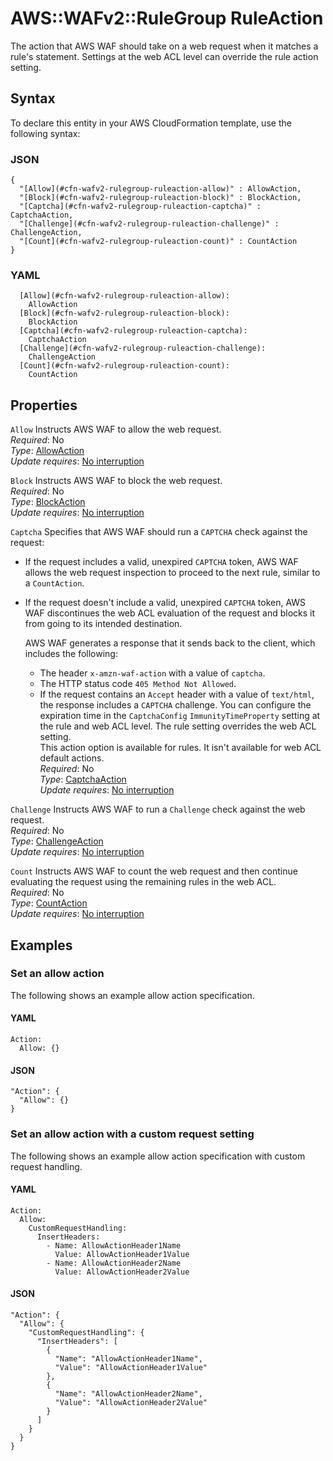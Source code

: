 # AWS::WAFv2::RuleGroup RuleAction<a name="aws-properties-wafv2-rulegroup-ruleaction"></a>

The action that AWS WAF should take on a web request when it matches a rule's statement\. Settings at the web ACL level can override the rule action setting\.

## Syntax<a name="aws-properties-wafv2-rulegroup-ruleaction-syntax"></a>

To declare this entity in your AWS CloudFormation template, use the following syntax:

### JSON<a name="aws-properties-wafv2-rulegroup-ruleaction-syntax.json"></a>

```
{
  "[Allow](#cfn-wafv2-rulegroup-ruleaction-allow)" : AllowAction,
  "[Block](#cfn-wafv2-rulegroup-ruleaction-block)" : BlockAction,
  "[Captcha](#cfn-wafv2-rulegroup-ruleaction-captcha)" : CaptchaAction,
  "[Challenge](#cfn-wafv2-rulegroup-ruleaction-challenge)" : ChallengeAction,
  "[Count](#cfn-wafv2-rulegroup-ruleaction-count)" : CountAction
}
```

### YAML<a name="aws-properties-wafv2-rulegroup-ruleaction-syntax.yaml"></a>

```
  [Allow](#cfn-wafv2-rulegroup-ruleaction-allow):
    AllowAction
  [Block](#cfn-wafv2-rulegroup-ruleaction-block):
    BlockAction
  [Captcha](#cfn-wafv2-rulegroup-ruleaction-captcha):
    CaptchaAction
  [Challenge](#cfn-wafv2-rulegroup-ruleaction-challenge):
    ChallengeAction
  [Count](#cfn-wafv2-rulegroup-ruleaction-count):
    CountAction
```

## Properties<a name="aws-properties-wafv2-rulegroup-ruleaction-properties"></a>

`Allow` <a name="cfn-wafv2-rulegroup-ruleaction-allow"></a>
Instructs AWS WAF to allow the web request\.  
_Required_: No  
_Type_: [AllowAction](aws-properties-wafv2-rulegroup-allowaction.md)  
_Update requires_: [No interruption](https://docs.aws.amazon.com/AWSCloudFormation/latest/UserGuide/using-cfn-updating-stacks-update-behaviors.html#update-no-interrupt)

`Block` <a name="cfn-wafv2-rulegroup-ruleaction-block"></a>
Instructs AWS WAF to block the web request\.  
_Required_: No  
_Type_: [BlockAction](aws-properties-wafv2-rulegroup-blockaction.md)  
_Update requires_: [No interruption](https://docs.aws.amazon.com/AWSCloudFormation/latest/UserGuide/using-cfn-updating-stacks-update-behaviors.html#update-no-interrupt)

`Captcha` <a name="cfn-wafv2-rulegroup-ruleaction-captcha"></a>
Specifies that AWS WAF should run a `CAPTCHA` check against the request:

- If the request includes a valid, unexpired `CAPTCHA` token, AWS WAF allows the web request inspection to proceed to the next rule, similar to a `CountAction`\.
- If the request doesn't include a valid, unexpired `CAPTCHA` token, AWS WAF discontinues the web ACL evaluation of the request and blocks it from going to its intended destination\.

  AWS WAF generates a response that it sends back to the client, which includes the following:

  - The header `x-amzn-waf-action` with a value of `captcha`\.
  - The HTTP status code `405 Method Not Allowed`\.
  - If the request contains an `Accept` header with a value of `text/html`, the response includes a `CAPTCHA` challenge\.
    You can configure the expiration time in the `CaptchaConfig` `ImmunityTimeProperty` setting at the rule and web ACL level\. The rule setting overrides the web ACL setting\.  
    This action option is available for rules\. It isn't available for web ACL default actions\.  
    _Required_: No  
    _Type_: [CaptchaAction](aws-properties-wafv2-rulegroup-captchaaction.md)  
    _Update requires_: [No interruption](https://docs.aws.amazon.com/AWSCloudFormation/latest/UserGuide/using-cfn-updating-stacks-update-behaviors.html#update-no-interrupt)

`Challenge` <a name="cfn-wafv2-rulegroup-ruleaction-challenge"></a>
Instructs AWS WAF to run a `Challenge` check against the web request\.  
_Required_: No  
_Type_: [ChallengeAction](aws-properties-wafv2-rulegroup-challengeaction.md)  
_Update requires_: [No interruption](https://docs.aws.amazon.com/AWSCloudFormation/latest/UserGuide/using-cfn-updating-stacks-update-behaviors.html#update-no-interrupt)

`Count` <a name="cfn-wafv2-rulegroup-ruleaction-count"></a>
Instructs AWS WAF to count the web request and then continue evaluating the request using the remaining rules in the web ACL\.  
_Required_: No  
_Type_: [CountAction](aws-properties-wafv2-rulegroup-countaction.md)  
_Update requires_: [No interruption](https://docs.aws.amazon.com/AWSCloudFormation/latest/UserGuide/using-cfn-updating-stacks-update-behaviors.html#update-no-interrupt)

## Examples<a name="aws-properties-wafv2-rulegroup-ruleaction--examples"></a>

### Set an allow action<a name="aws-properties-wafv2-rulegroup-ruleaction--examples--Set_an_allow_action_"></a>

The following shows an example allow action specification\.

#### YAML<a name="aws-properties-wafv2-rulegroup-ruleaction--examples--Set_an_allow_action_--yaml"></a>

```
Action:
  Allow: {}
```

#### JSON<a name="aws-properties-wafv2-rulegroup-ruleaction--examples--Set_an_allow_action_--json"></a>

```
"Action": {
  "Allow": {}
}
```

### Set an allow action with a custom request setting<a name="aws-properties-wafv2-rulegroup-ruleaction--examples--Set_an_allow_action_with_a_custom_request_setting"></a>

The following shows an example allow action specification with custom request handling\.

#### YAML<a name="aws-properties-wafv2-rulegroup-ruleaction--examples--Set_an_allow_action_with_a_custom_request_setting--yaml"></a>

```
Action:
  Allow:
    CustomRequestHandling:
      InsertHeaders:
        - Name: AllowActionHeader1Name
          Value: AllowActionHeader1Value
        - Name: AllowActionHeader2Name
          Value: AllowActionHeader2Value
```

#### JSON<a name="aws-properties-wafv2-rulegroup-ruleaction--examples--Set_an_allow_action_with_a_custom_request_setting--json"></a>

```
"Action": {
  "Allow": {
    "CustomRequestHandling": {
      "InsertHeaders": [
        {
          "Name": "AllowActionHeader1Name",
          "Value": "AllowActionHeader1Value"
        },
        {
          "Name": "AllowActionHeader2Name",
          "Value": "AllowActionHeader2Value"
        }
      ]
    }
  }
}
```
